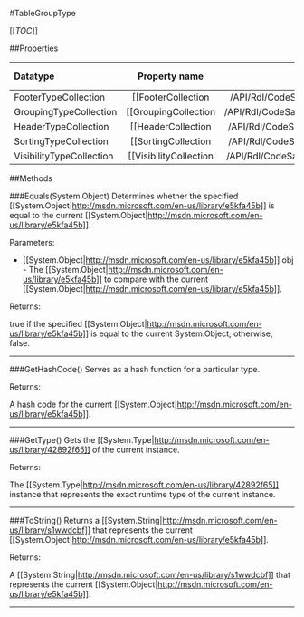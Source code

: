 #TableGroupType

[[_TOC_]]

##Properties

|Datatype|Property name|Property description|Default Value|
|:-------|:----------:|:-----------------:|:-----------:|
|FooterTypeCollection|[[FooterCollection|/API/Rdl/CodeSamples/Rdl_TableGroupType_FooterCollection]]||null|
|GroupingTypeCollection|[[GroupingCollection|/API/Rdl/CodeSamples/Rdl_TableGroupType_GroupingCollection]]||null|
|HeaderTypeCollection|[[HeaderCollection|/API/Rdl/CodeSamples/Rdl_TableGroupType_HeaderCollection]]||null|
|SortingTypeCollection|[[SortingCollection|/API/Rdl/CodeSamples/Rdl_TableGroupType_SortingCollection]]||null|
|VisibilityTypeCollection|[[VisibilityCollection|/API/Rdl/CodeSamples/Rdl_TableGroupType_VisibilityCollection]]||null|


##Methods

###Equals(System.Object)
Determines whether the specified [[System.Object|http://msdn.microsoft.com/en-us/library/e5kfa45b]] is equal to the current [[System.Object|http://msdn.microsoft.com/en-us/library/e5kfa45b]].

Parameters: 

* [[System.Object|http://msdn.microsoft.com/en-us/library/e5kfa45b]] obj  - The [[System.Object|http://msdn.microsoft.com/en-us/library/e5kfa45b]] to compare with the current [[System.Object|http://msdn.microsoft.com/en-us/library/e5kfa45b]].





Returns:

true if the specified [[System.Object|http://msdn.microsoft.com/en-us/library/e5kfa45b]] is equal to the current System.Object; otherwise, false.


---


###GetHashCode()
 Serves as a hash function for a particular type.  





Returns:

A hash code for the current [[System.Object|http://msdn.microsoft.com/en-us/library/e5kfa45b]].


---


###GetType()
Gets the [[System.Type|http://msdn.microsoft.com/en-us/library/42892f65]] of the current instance.





Returns:

The [[System.Type|http://msdn.microsoft.com/en-us/library/42892f65]] instance that represents the exact runtime type of the current instance.


---


###ToString()
Returns a [[System.String|http://msdn.microsoft.com/en-us/library/s1wwdcbf]] that represents the current [[System.Object|http://msdn.microsoft.com/en-us/library/e5kfa45b]].





Returns:

A [[System.String|http://msdn.microsoft.com/en-us/library/s1wwdcbf]] that represents the current [[System.Object|http://msdn.microsoft.com/en-us/library/e5kfa45b]].


---


